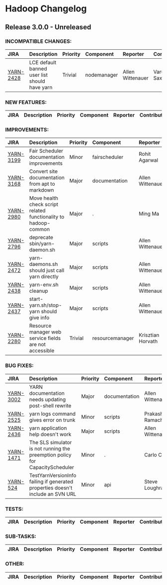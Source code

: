 # Hadoop Changelog

## Release 3.0.0 - Unreleased

### INCOMPATIBLE CHANGES:

| JIRA | Description | Priority | Component | Reporter | Contributor |
|:---- |:---- | :--- |:---- |:---- |:---- |
| [YARN-2428](https://issues.apache.org/jira/browse/YARN-2428) | LCE default banned user list should have yarn |  Trivial | nodemanager | Allen Wittenauer | Varun Saxena |


### NEW FEATURES:

| JIRA | Description | Priority | Component | Reporter | Contributor |
|:---- |:---- | :--- |:---- |:---- |:---- |


### IMPROVEMENTS:

| JIRA | Description | Priority | Component | Reporter | Contributor |
|:---- |:---- | :--- |:---- |:---- |:---- |
| [YARN-3199](https://issues.apache.org/jira/browse/YARN-3199) | Fair Scheduler documentation improvements |  Minor | fairscheduler | Rohit Agarwal | Rohit Agarwal |
| [YARN-3168](https://issues.apache.org/jira/browse/YARN-3168) | Convert site documentation from apt to markdown |  Major | documentation | Allen Wittenauer | Gururaj Shetty |
| [YARN-2980](https://issues.apache.org/jira/browse/YARN-2980) | Move health check script related functionality to hadoop-common |  Major | . | Ming Ma | Varun Saxena |
| [YARN-2796](https://issues.apache.org/jira/browse/YARN-2796) | deprecate sbin/yarn-daemon.sh |  Major | scripts | Allen Wittenauer | Allen Wittenauer |
| [YARN-2472](https://issues.apache.org/jira/browse/YARN-2472) | yarn-daemons.sh should just call yarn directly |  Major | scripts | Allen Wittenauer | Masatake Iwasaki |
| [YARN-2438](https://issues.apache.org/jira/browse/YARN-2438) | yarn-env.sh cleanup |  Major | scripts | Allen Wittenauer | Allen Wittenauer |
| [YARN-2437](https://issues.apache.org/jira/browse/YARN-2437) | start-yarn.sh/stop-yarn should give info |  Major | scripts | Allen Wittenauer | Varun Saxena |
| [YARN-2280](https://issues.apache.org/jira/browse/YARN-2280) | Resource manager web service fields are not accessible |  Trivial | resourcemanager | Krisztian Horvath | Krisztian Horvath |


### BUG FIXES:

| JIRA | Description | Priority | Component | Reporter | Contributor |
|:---- |:---- | :--- |:---- |:---- |:---- |
| [YARN-3002](https://issues.apache.org/jira/browse/YARN-3002) | YARN documentation needs updating post-shell rewrite |  Major | documentation | Allen Wittenauer | Allen Wittenauer |
| [YARN-2525](https://issues.apache.org/jira/browse/YARN-2525) | yarn logs command gives error on trunk |  Minor | scripts | Prakash Ramachandran | Akira AJISAKA |
| [YARN-2436](https://issues.apache.org/jira/browse/YARN-2436) | yarn application help doesn't work |  Major | scripts | Allen Wittenauer | Allen Wittenauer |
| [YARN-1471](https://issues.apache.org/jira/browse/YARN-1471) | The SLS simulator is not running the preemption policy for CapacityScheduler |  Minor | . | Carlo Curino | Carlo Curino |
| [YARN-524](https://issues.apache.org/jira/browse/YARN-524) | TestYarnVersionInfo failing if generated properties doesn't include an SVN URL |  Minor | api | Steve Loughran | Steve Loughran |


### TESTS:

| JIRA | Description | Priority | Component | Reporter | Contributor |
|:---- |:---- | :--- |:---- |:---- |:---- |


### SUB-TASKS:

| JIRA | Description | Priority | Component | Reporter | Contributor |
|:---- |:---- | :--- |:---- |:---- |:---- |


### OTHER:

| JIRA | Description | Priority | Component | Reporter | Contributor |
|:---- |:---- | :--- |:---- |:---- |:---- |


